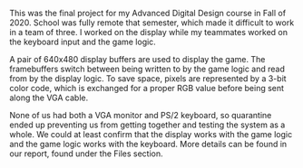 This was the final project for my Advanced Digital Design course in Fall of 2020.
School was fully remote that semester, which made it difficult to work in a team of three.
I worked on the display while my teammates worked on the keyboard input and the game logic.

A pair of 640x480 display buffers are used to display the game.
The framebuffers switch between being written to by the game logic and read from by the display logic.
To save space, pixels are represented by a 3-bit color code, which is exchanged for a proper RGB value before being sent along the VGA cable.

None of us had both a VGA monitor and PS/2 keyboard, so quarantine ended up preventing us from getting together and testing the system as a whole.
We could at least confirm that the display works with the game logic and the game logic works with the keyboard.
More details can be found in our report, found under the Files section.